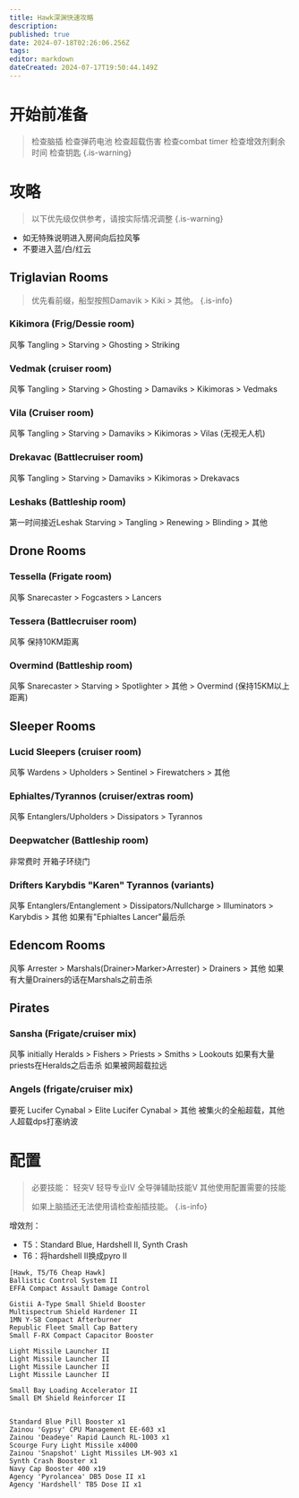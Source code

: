 ```yaml
---
title: Hawk深渊快速攻略
description: 
published: true
date: 2024-07-18T02:26:06.256Z
tags: 
editor: markdown
dateCreated: 2024-07-17T19:50:44.149Z
---
```


# 开始前准备

> 检查脑插
> 检查弹药电池
> 检查超载伤害
> 检查combat timer
> 检查增效剂剩余时间
> 检查钥匙
{.is-warning}


# 攻略
> 以下优先级仅供参考，请按实际情况调整
{.is-warning}

- 如无特殊说明进入房间向后拉风筝
- 不要进入蓝/白/红云

## Triglavian Rooms
> 优先看前缀，船型按照Damavik > Kiki > 其他。
{.is-info}

### Kikimora (Frig/Dessie room)
风筝
Tangling > Starving > Ghosting > Striking
### Vedmak (cruiser room)
风筝
Tangling > Starving > Ghosting > Damaviks > Kikimoras > Vedmaks
### Vila (Cruiser room)
风筝
Tangling > Starving > Damaviks > Kikimoras > Vilas (无视无人机)
### Drekavac (Battlecruiser room)
风筝
Tangling > Starving > Damaviks > Kikimoras > Drekavacs
### Leshaks (Battleship room)
第一时间接近Leshak
Starving > Tangling > Renewing > Blinding > 其他

## Drone Rooms
### Tessella (Frigate room)
风筝
Snarecaster > Fogcasters > Lancers
### Tessera (Battlecruiser room)
风筝
保持10KM距离
### Overmind (Battleship room)
风筝
Snarecaster > Starving > Spotlighter > 其他 > Overmind (保持15KM以上距离)

## Sleeper Rooms
### Lucid Sleepers (cruiser room)
风筝
Wardens > Upholders > Sentinel > Firewatchers > 其他
### Ephialtes/Tyrannos (cruiser/extras room)
风筝
Entanglers/Upholders > Dissipators > Tyrannos
### Deepwatcher (Battleship room)
非常费时
开箱子环绕门
### Drifters Karybdis "Karen" Tyrannos (variants)
风筝
Entanglers/Entanglement > Dissipators/Nullcharge > Illuminators > Karybdis > 其他
如果有"Ephialtes Lancer"最后杀

## Edencom Rooms
风筝
Arrester > Marshals(Drainer>Marker>Arrester) > Drainers > 其他
如果有大量Drainers的话在Marshals之前击杀

## Pirates
### Sansha (Frigate/cruiser mix)
风筝 initially
Heralds > Fishers > Priests > Smiths > Lookouts
如果有大量priests在Heralds之后击杀
如果被网超载拉远
### Angels (frigate/cruiser mix)
要死
Lucifer Cynabal > Elite Lucifer Cynabal > 其他
被集火的全船超载，其他人超载dps打塞纳波

# 配置
> 必要技能：
> 轻突V
> 轻导专业IV
> 全导弹辅助技能V
> 其他使用配置需要的技能
> 
> 如果上脑插还无法使用请检查船插技能。
{.is-info}

增效剂：
- T5：Standard Blue, Hardshell II, Synth Crash
- T6：将hardshell II换成pyro II

```
[Hawk, T5/T6 Cheap Hawk]
Ballistic Control System II
EFFA Compact Assault Damage Control

Gistii A-Type Small Shield Booster
Multispectrum Shield Hardener II
1MN Y-S8 Compact Afterburner
Republic Fleet Small Cap Battery
Small F-RX Compact Capacitor Booster

Light Missile Launcher II
Light Missile Launcher II
Light Missile Launcher II
Light Missile Launcher II

Small Bay Loading Accelerator II
Small EM Shield Reinforcer II


Standard Blue Pill Booster x1
Zainou 'Gypsy' CPU Management EE-603 x1
Zainou 'Deadeye' Rapid Launch RL-1003 x1
Scourge Fury Light Missile x4000
Zainou 'Snapshot' Light Missiles LM-903 x1
Synth Crash Booster x1
Navy Cap Booster 400 x19
Agency 'Pyrolancea' DB5 Dose II x1
Agency 'Hardshell' TB5 Dose II x1
```


